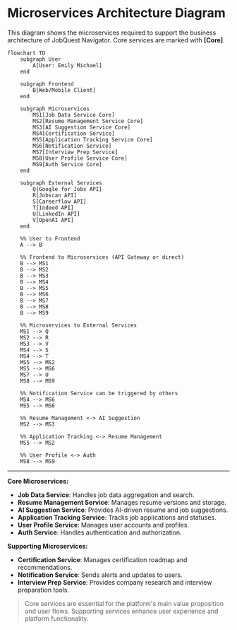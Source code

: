 # Microservices Architecture Diagram

This diagram shows the microservices required to support the business architecture of JobQuest Navigator. Core services are marked with **[Core]**.

```mermaid
flowchart TD
    subgraph User
        A[User: Emily Michael]
    end

    subgraph Frontend
        B[Web/Mobile Client]
    end

    subgraph Microservices
        MS1[Job Data Service Core]
        MS2[Resume Management Service Core]
        MS3[AI Suggestion Service Core]
        MS4[Certification Service]
        MS5[Application Tracking Service Core]
        MS6[Notification Service]
        MS7[Interview Prep Service]
        MS8[User Profile Service Core]
        MS9[Auth Service Core]
    end

    subgraph External Services
        Q[Google for Jobs API]
        R[Jobscan API]
        S[Careerflow API]
        T[Indeed API]
        U[LinkedIn API]
        V[OpenAI API]
    end

    %% User to Frontend
    A --> B

    %% Frontend to Microservices (API Gateway or direct)
    B --> MS1
    B --> MS2
    B --> MS3
    B --> MS4
    B --> MS5
    B --> MS6
    B --> MS7
    B --> MS8
    B --> MS9

    %% Microservices to External Services
    MS1 --> Q
    MS2 --> R
    MS3 --> V
    MS4 --> S
    MS4 --> T
    MS5 --> MS2
    MS5 --> MS6
    MS7 --> U
    MS8 --> MS9

    %% Notification Service can be triggered by others
    MS4 --> MS6
    MS5 --> MS6

    %% Resume Management <-> AI Suggestion
    MS2 --> MS3

    %% Application Tracking <-> Resume Management
    MS5 --> MS2

    %% User Profile <-> Auth
    MS8 --> MS9
```

---

**Core Microservices:**
- **Job Data Service**: Handles job data aggregation and search.
- **Resume Management Service**: Manages resume versions and storage.
- **AI Suggestion Service**: Provides AI-driven resume and job suggestions.
- **Application Tracking Service**: Tracks job applications and statuses.
- **User Profile Service**: Manages user accounts and profiles.
- **Auth Service**: Handles authentication and authorization.

**Supporting Microservices:**
- **Certification Service**: Manages certification roadmap and recommendations.
- **Notification Service**: Sends alerts and updates to users.
- **Interview Prep Service**: Provides company research and interview preparation tools.

> Core services are essential for the platform's main value proposition and user flows. Supporting services enhance user experience and platform functionality. 